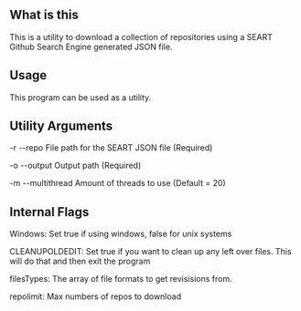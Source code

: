 ## What is this
This is a utility to download a collection of repositories using a SEART Github Search Engine generated JSON file. 


## Usage
This program can be used as a utility.

## Utility Arguments
-r --repo         File path for the SEART JSON file (Required)

-o --output       Output path (Required)

-m --multithread  Amount of threads to use (Default = 20)

## Internal Flags
Windows:           Set true if using windows, false for unix systems

CLEANUPOLDEDIT:    Set true if you want to clean up any left over files. This will do that and then exit the program

filesTypes:        The array of file formats to get revisisions from.

repolimit:         Max numbers of repos to download


